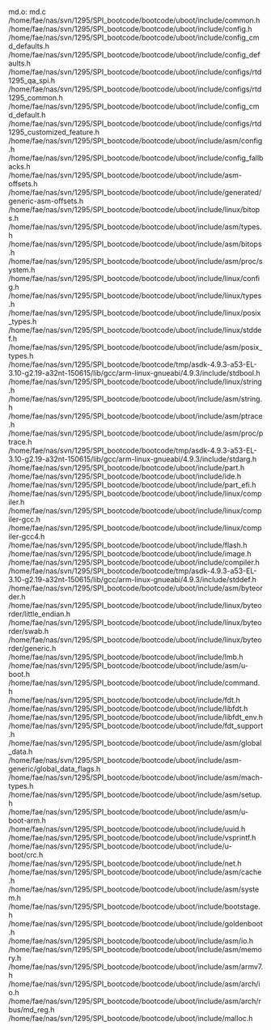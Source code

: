 md.o: md.c \
 /home/fae/nas/svn/1295/SPI_bootcode/bootcode/uboot/include/common.h \
 /home/fae/nas/svn/1295/SPI_bootcode/bootcode/uboot/include/config.h \
 /home/fae/nas/svn/1295/SPI_bootcode/bootcode/uboot/include/config_cmd_defaults.h \
 /home/fae/nas/svn/1295/SPI_bootcode/bootcode/uboot/include/config_defaults.h \
 /home/fae/nas/svn/1295/SPI_bootcode/bootcode/uboot/include/configs/rtd1295_qa_spi.h \
 /home/fae/nas/svn/1295/SPI_bootcode/bootcode/uboot/include/configs/rtd1295_common.h \
 /home/fae/nas/svn/1295/SPI_bootcode/bootcode/uboot/include/config_cmd_default.h \
 /home/fae/nas/svn/1295/SPI_bootcode/bootcode/uboot/include/configs/rtd1295_customized_feature.h \
 /home/fae/nas/svn/1295/SPI_bootcode/bootcode/uboot/include/asm/config.h \
 /home/fae/nas/svn/1295/SPI_bootcode/bootcode/uboot/include/config_fallbacks.h \
 /home/fae/nas/svn/1295/SPI_bootcode/bootcode/uboot/include/asm-offsets.h \
 /home/fae/nas/svn/1295/SPI_bootcode/bootcode/uboot/include/generated/generic-asm-offsets.h \
 /home/fae/nas/svn/1295/SPI_bootcode/bootcode/uboot/include/linux/bitops.h \
 /home/fae/nas/svn/1295/SPI_bootcode/bootcode/uboot/include/asm/types.h \
 /home/fae/nas/svn/1295/SPI_bootcode/bootcode/uboot/include/asm/bitops.h \
 /home/fae/nas/svn/1295/SPI_bootcode/bootcode/uboot/include/asm/proc/system.h \
 /home/fae/nas/svn/1295/SPI_bootcode/bootcode/uboot/include/linux/config.h \
 /home/fae/nas/svn/1295/SPI_bootcode/bootcode/uboot/include/linux/types.h \
 /home/fae/nas/svn/1295/SPI_bootcode/bootcode/uboot/include/linux/posix_types.h \
 /home/fae/nas/svn/1295/SPI_bootcode/bootcode/uboot/include/linux/stddef.h \
 /home/fae/nas/svn/1295/SPI_bootcode/bootcode/uboot/include/asm/posix_types.h \
 /home/fae/nas/svn/1295/SPI_bootcode/bootcode/tmp/asdk-4.9.3-a53-EL-3.10-g2.19-a32nt-150615/lib/gcc/arm-linux-gnueabi/4.9.3/include/stdbool.h \
 /home/fae/nas/svn/1295/SPI_bootcode/bootcode/uboot/include/linux/string.h \
 /home/fae/nas/svn/1295/SPI_bootcode/bootcode/uboot/include/asm/string.h \
 /home/fae/nas/svn/1295/SPI_bootcode/bootcode/uboot/include/asm/ptrace.h \
 /home/fae/nas/svn/1295/SPI_bootcode/bootcode/uboot/include/asm/proc/ptrace.h \
 /home/fae/nas/svn/1295/SPI_bootcode/bootcode/tmp/asdk-4.9.3-a53-EL-3.10-g2.19-a32nt-150615/lib/gcc/arm-linux-gnueabi/4.9.3/include/stdarg.h \
 /home/fae/nas/svn/1295/SPI_bootcode/bootcode/uboot/include/part.h \
 /home/fae/nas/svn/1295/SPI_bootcode/bootcode/uboot/include/ide.h \
 /home/fae/nas/svn/1295/SPI_bootcode/bootcode/uboot/include/part_efi.h \
 /home/fae/nas/svn/1295/SPI_bootcode/bootcode/uboot/include/linux/compiler.h \
 /home/fae/nas/svn/1295/SPI_bootcode/bootcode/uboot/include/linux/compiler-gcc.h \
 /home/fae/nas/svn/1295/SPI_bootcode/bootcode/uboot/include/linux/compiler-gcc4.h \
 /home/fae/nas/svn/1295/SPI_bootcode/bootcode/uboot/include/flash.h \
 /home/fae/nas/svn/1295/SPI_bootcode/bootcode/uboot/include/image.h \
 /home/fae/nas/svn/1295/SPI_bootcode/bootcode/uboot/include/compiler.h \
 /home/fae/nas/svn/1295/SPI_bootcode/bootcode/tmp/asdk-4.9.3-a53-EL-3.10-g2.19-a32nt-150615/lib/gcc/arm-linux-gnueabi/4.9.3/include/stddef.h \
 /home/fae/nas/svn/1295/SPI_bootcode/bootcode/uboot/include/asm/byteorder.h \
 /home/fae/nas/svn/1295/SPI_bootcode/bootcode/uboot/include/linux/byteorder/little_endian.h \
 /home/fae/nas/svn/1295/SPI_bootcode/bootcode/uboot/include/linux/byteorder/swab.h \
 /home/fae/nas/svn/1295/SPI_bootcode/bootcode/uboot/include/linux/byteorder/generic.h \
 /home/fae/nas/svn/1295/SPI_bootcode/bootcode/uboot/include/lmb.h \
 /home/fae/nas/svn/1295/SPI_bootcode/bootcode/uboot/include/asm/u-boot.h \
 /home/fae/nas/svn/1295/SPI_bootcode/bootcode/uboot/include/command.h \
 /home/fae/nas/svn/1295/SPI_bootcode/bootcode/uboot/include/fdt.h \
 /home/fae/nas/svn/1295/SPI_bootcode/bootcode/uboot/include/libfdt.h \
 /home/fae/nas/svn/1295/SPI_bootcode/bootcode/uboot/include/libfdt_env.h \
 /home/fae/nas/svn/1295/SPI_bootcode/bootcode/uboot/include/fdt_support.h \
 /home/fae/nas/svn/1295/SPI_bootcode/bootcode/uboot/include/asm/global_data.h \
 /home/fae/nas/svn/1295/SPI_bootcode/bootcode/uboot/include/asm-generic/global_data_flags.h \
 /home/fae/nas/svn/1295/SPI_bootcode/bootcode/uboot/include/asm/mach-types.h \
 /home/fae/nas/svn/1295/SPI_bootcode/bootcode/uboot/include/asm/setup.h \
 /home/fae/nas/svn/1295/SPI_bootcode/bootcode/uboot/include/asm/u-boot-arm.h \
 /home/fae/nas/svn/1295/SPI_bootcode/bootcode/uboot/include/uuid.h \
 /home/fae/nas/svn/1295/SPI_bootcode/bootcode/uboot/include/vsprintf.h \
 /home/fae/nas/svn/1295/SPI_bootcode/bootcode/uboot/include/u-boot/crc.h \
 /home/fae/nas/svn/1295/SPI_bootcode/bootcode/uboot/include/net.h \
 /home/fae/nas/svn/1295/SPI_bootcode/bootcode/uboot/include/asm/cache.h \
 /home/fae/nas/svn/1295/SPI_bootcode/bootcode/uboot/include/asm/system.h \
 /home/fae/nas/svn/1295/SPI_bootcode/bootcode/uboot/include/bootstage.h \
 /home/fae/nas/svn/1295/SPI_bootcode/bootcode/uboot/include/goldenboot.h \
 /home/fae/nas/svn/1295/SPI_bootcode/bootcode/uboot/include/asm/io.h \
 /home/fae/nas/svn/1295/SPI_bootcode/bootcode/uboot/include/asm/memory.h \
 /home/fae/nas/svn/1295/SPI_bootcode/bootcode/uboot/include/asm/armv7.h \
 /home/fae/nas/svn/1295/SPI_bootcode/bootcode/uboot/include/asm/arch/io.h \
 /home/fae/nas/svn/1295/SPI_bootcode/bootcode/uboot/include/asm/arch/rbus/md_reg.h \
 /home/fae/nas/svn/1295/SPI_bootcode/bootcode/uboot/include/malloc.h
